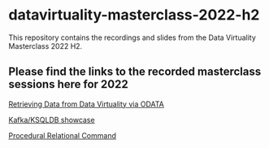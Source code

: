 # datavirtuality-masterclass-2022-h2

This repository contains the recordings and slides from the Data Virtuality Masterclass 2022 H2.

## Please find the links to the recorded masterclass sessions here for 2022

[Retrieving Data from Data Virtuality via ODATA](https://www.youtube.com/watch?v=ozMgQctZ7hw)

[Kafka/KSQLDB showcase](https://www.youtube.com/watch?v=ApKt7AhWh6Y)

[Procedural Relational Command](https://www.youtube.com/watch?v=BZHSUb6AOHo)
